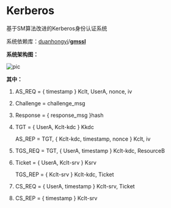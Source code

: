 # Kerberos
基于SM算法改进的Kerberos身份认证系统

系统依赖库：[duanhongyi](https://github.com/duanhongyi)/[**gmssl**](https://github.com/duanhongyi/gmssl)


**系统架构图：**

![pic](https://github.com/eW1z4rd/Kerberos/tree/master/pic/pic.png)

**其中：**

1. AS_REQ = { timestamp } Kclt, UserA, nonce, iv

2. Challenge = challenge_msg

3. Response = { response_msg }hash

4. TGT = { UserA, Kclt-kdc } Kkdc

   AS_REP = TGT, { Kclt-kdc, timestamp, nonce } Kclt, iv

5. TGS_REQ = TGT, { UserA, timestamp } Kclt-kdc, ResourceB

6. Ticket = { UserA, Kclt-srv } Ksrv

   TGS_REP = { Kclt-srv } Kclt-kdc, Ticket

7. CS_REQ = { UserA, timestamp } Kclt-srv, Ticket

8. CS_REP = { timestamp } Kclt-srv

